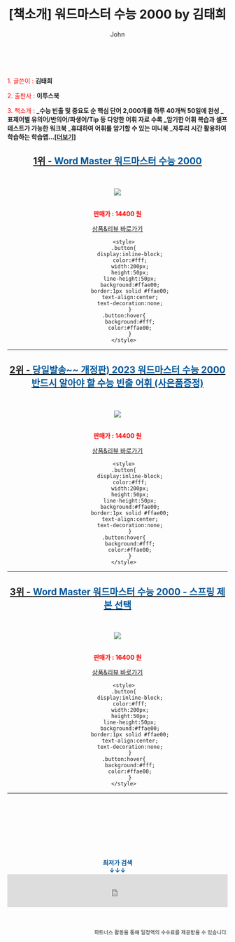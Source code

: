 ﻿---
layout: post
title:  "[책소개] 워드마스터 수능 2000 by 김태희"
author: John
categories: [ 도서 ]
tags: [ 워드마스터 수능 2000, 워드마스터 수능 2000 시험지, 워드마스터 수능 2000 pdf, 워드마스터 수능 2000 단어장, 워드마스터 수능 2000 한영 시험지, 워드마스터 수능 2000 예문 pdf, 워드마스터 수능 2000 mp3, 워드마스터 수능 2000 오르비, 워드마스터 수능 2000 예문, 워드마스터 수능 2000 개정 ]
image: https://search1.kakaocdn.net/thumb/R120x174.q85/?fname=http%3A%2F%2Ft1.daumcdn.net%2Flbook%2Fimage%2F6205362%3Ftimestamp%3D20221110142248 
description: "[책소개] 워드마스터 수능 2000 by 김태희"
toc: true
toc_sticky: true
---

<br>
<p>
<font color='#ff0000'>1. 글쓴이 : </font><b>김태희</b>
<p>
<font color='#ff0000'>2. 출판사 : </font><b>이투스북</b>
<p>
<font color='#ff0000'>3. 책소개 : </font><b>_수능 빈출 및 중요도 순 핵심 단어 2,000개를 하루 40개씩 50일에 완성 _표제어별 유의어/반의어/파생어/Tip 등 다양한 어휘 자료 수록 _암기한 어휘 복습과 셀프 테스트가 가능한 워크북 _휴대하여 어휘를 암기할 수 있는 미니북 _자투리 시간 활용하여 학습하는 학습앱...<a href="https://link.coupang.com/re/AFFSDP?lptag=AF7307611&pageKey=6889760892&itemId=16537464084&vendorItemId=83724228131&traceid=V0-153-53a1f1335a5b9a0d&requestid=20230303195919532293845" target="_blank">[더보기]</a></b>
<p>
    
<center><h2><a href="https://link.coupang.com/re/AFFSDP?lptag=AF7307611&pageKey=6889760892&itemId=16537464084&vendorItemId=83724228131&traceid=V0-153-53a1f1335a5b9a0d&requestid=20230303195919532293845" target="_blank"><b>1위 - <font color='#01579B'>Word Master 워드마스터 수능 2000</font></b></a></h2><br>

<a href="https://link.coupang.com/re/AFFSDP?lptag=AF7307611&pageKey=6889760892&itemId=16537464084&vendorItemId=83724228131&traceid=V0-153-53a1f1335a5b9a0d&requestid=20230303195919532293845" target="_blank"><img src="https://static.coupangcdn.com/image/vendor_inventory/271f/a5d370ca2e41e8d3376fe8cfe0fa0a910a324d23e218ecd4c07d55ea6eda.jpg"></a><br><br>

<b><font color='#ff0000'>판매가 : 14400 원</font></b><br>

<a href="https://link.coupang.com/re/AFFSDP?lptag=AF7307611&pageKey=6889760892&itemId=16537464084&vendorItemId=83724228131&traceid=V0-153-53a1f1335a5b9a0d&requestid=20230303195919532293845" target="_blank" class="button">상품&리뷰 바로가기</a><p>

        <style>
        .button{
            display:inline-block;
            color:#fff;
            width:200px;
            height:50px;
            line-height:50px;
            background:#ffae00;
            border:1px solid #ffae00;
            text-align:center;
            text-decoration:none;
            }
        .button:hover{
            background:#fff;
            color:#ffae00;
            }
        </style>

<hr>

<center><h2><a href="https://link.coupang.com/re/AFFSDP?lptag=AF7307611&pageKey=6872844752&itemId=16447110158&vendorItemId=83637731728&traceid=V0-153-4c46e97d7b43bf27&requestid=20230303195919532293845" target="_blank"><b>2위 - <font color='#01579B'>당일발송~~ 개정판) 2023 워드마스터 수능 2000  반드시 알아야 할 수능 빈출 어휘 (사은품증정)</font></b></a></h2><br>

<a href="https://link.coupang.com/re/AFFSDP?lptag=AF7307611&pageKey=6872844752&itemId=16447110158&vendorItemId=83637731728&traceid=V0-153-4c46e97d7b43bf27&requestid=20230303195919532293845" target="_blank"><img src="https://static.coupangcdn.com/image/vendor_inventory/4ea8/473074266f82d188dccbe4985f76aa0b9a3a8c74789624324e0f522db960.JPG"></a><br><br>

<b><font color='#ff0000'>판매가 : 14400 원</font></b><br>

<a href="https://link.coupang.com/re/AFFSDP?lptag=AF7307611&pageKey=6872844752&itemId=16447110158&vendorItemId=83637731728&traceid=V0-153-4c46e97d7b43bf27&requestid=20230303195919532293845" target="_blank" class="button">상품&리뷰 바로가기</a><p>

        <style>
        .button{
            display:inline-block;
            color:#fff;
            width:200px;
            height:50px;
            line-height:50px;
            background:#ffae00;
            border:1px solid #ffae00;
            text-align:center;
            text-decoration:none;
            }
        .button:hover{
            background:#fff;
            color:#ffae00;
            }
        </style>

<hr>

<center><h2><a href="https://link.coupang.com/re/AFFSDP?lptag=AF7307611&pageKey=268777428&itemId=843619713&vendorItemId=5146569065&traceid=V0-153-75a85c78b09b78af&requestid=20230303195919532293845" target="_blank"><b>3위 - <font color='#01579B'>Word Master 워드마스터 수능 2000 - 스프링 제본 선택</font></b></a></h2><br>

<a href="https://link.coupang.com/re/AFFSDP?lptag=AF7307611&pageKey=268777428&itemId=843619713&vendorItemId=5146569065&traceid=V0-153-75a85c78b09b78af&requestid=20230303195919532293845" target="_blank"><img src="https://static.coupangcdn.com/image/vendor_inventory/df3c/9831d0b5f4a5a1cb8b6683dba9f0d850a827cb5125e53683b702d3b85466.jpg"></a><br><br>

<b><font color='#ff0000'>판매가 : 16400 원</font></b><br>

<a href="https://link.coupang.com/re/AFFSDP?lptag=AF7307611&pageKey=268777428&itemId=843619713&vendorItemId=5146569065&traceid=V0-153-75a85c78b09b78af&requestid=20230303195919532293845" target="_blank" class="button">상품&리뷰 바로가기</a><p>

        <style>
        .button{
            display:inline-block;
            color:#fff;
            width:200px;
            height:50px;
            line-height:50px;
            background:#ffae00;
            border:1px solid #ffae00;
            text-align:center;
            text-decoration:none;
            }
        .button:hover{
            background:#fff;
            color:#ffae00;
            }
        </style>

<hr>

<br><br><br><br><br><br><br>
<center><b><font color='#01579B' size='medium'>최저가 검색<br>
↓↓↓</font></b></center>
<center><iframe src="https://coupa.ng/b1Tbjx" width="100%" height="75" frameborder="0" scrolling="no" referrerpolicy="unsafe-url"></iframe></center>
<br><br>
<p>
<small>
    <div align="right">파트너스 활동을 통해 일정액의 수수료를 제공받을 수 있습니다.</div>
</small>
</p>
